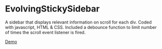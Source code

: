 # EvolvingStickySidebar

A sidebar that displays relevant information on scroll for each div.  Coded with javascript, HTML & CSS.
Included a debounce function to limit number of times the scroll event listener is fired.

[Demo][1]

[1]:https://christinetrant.github.io/EvolvingStickySidebar/
